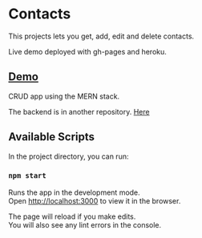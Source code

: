 # Contacts

This projects lets you get, add, edit and delete contacts. 

Live demo deployed with gh-pages and heroku.

## [Demo](https://adriapujol.github.io/contacts/)

CRUD app using the MERN stack.

The backend is in another repository. [Here](https://github.com/adriapujol/contacts-backend)


## Available Scripts

In the project directory, you can run:

### `npm start`

Runs the app in the development mode.\
Open [http://localhost:3000](http://localhost:3000) to view it in the browser.

The page will reload if you make edits.\
You will also see any lint errors in the console.
